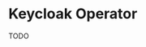 # Keycloak Operator

TODO

<!--
https://artifacthub.io/packages/olm/community-operators/keycloak-operator
-->
